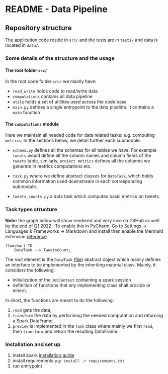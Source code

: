 



# README - Data Pipeline

## Repository structure

The application code reside in ``src/`` and the tests are in ```tests/``` and data is located in ```data/```.


### Some details of the structure and the usage

#### The root folder ```src/``` <a name="root-folder"></a>

In the root code folder ``src/`` we mainly have:

- ``read_write`` holds code to read/write data
- ``computations`` contains all data pipeline
- ``utils`` holds a set of utilities used across the code base
- ``main.py`` defines a single entrypoint to the data pipeline. It contains a ``main`` function 
#### The ``computations`` module <a name="data-module"></a>

Here we maintain all needed code for data related tasks: e.g. computing ``metrics``. In the
sections below, we detail further each submodule.


- ``schema.py`` defines all the schemas for all tables we have. For example ``tweets`` would define all the column names
  and column fields of the ``tweets`` table, similarly, ``project metrics`` defines all the columns we generate in metrics computations
  etc.

- ``task.py`` where we define abstract classes for ``DataTask``, which
  holds common information used downstream in each corresponding submodule.


- ``tweets_counts.py`` a data task which computes basic metrics on tweets.





### Task types structure

**Note:** the graph below will show rendered and very nice on GitHub as well
by [the end of Q1 2022](https://github.com/github/roadmap/issues/372) . To enable this in PyCharm, Go to Settings ->
Languages & Frameworks -> Markdown and install then enable the Mermaid
extension [reference](https://www.jetbrains.com/help/pycharm/markdown.html#diagrams).

```mermaid
flowchart TD
    DataTask --> TweetsCount;

```

The root element is the ``DataTask`` ([file](/src/computations/task.py)) abstract object which mainly defines an interface
to be implemented by the inheriting material class. Mainly, it considers the following:

- initialization of the ``JobContext`` containing a spark session
- definition of functions that any implementing class shall provide or inherit.

In short, the functions are meant to do the following:

1) ``read`` gets the data,
2) ``transform`` the data by performing the needed computation and returning a Spark DataFrame.
3) ``preview`` is implemented in the ``Task`` class where mainly we first ``read``, then ``transform`` and return the
   resulting DataFrame.


### Installation and set up

1. install spark [installation guide](https://kontext.tech/article/1044/install-spark-321-on-linux-or-wsl)
2. install requirements `pip install -r requirements.txt`
3. run entrypoint